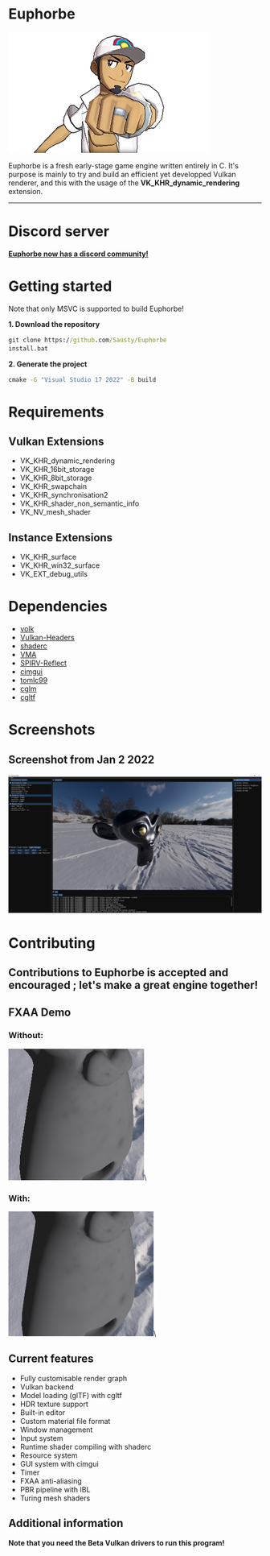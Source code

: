 # Euphorbe

![Euphorbe](.github/logo.png)

Euphorbe is a fresh early-stage game engine written entirely in C.
It's purpose is mainly to try and build an efficient yet developped Vulkan renderer, and this with the usage of the **VK_KHR_dynamic_rendering** extension.
***

# Discord server
[**Euphorbe now has a discord community!**](https://discord.gg/5nhx2DcTc3)

# Getting started

Note that only MSVC is supported to build Euphorbe!

**1. Download the repository**
```bat
git clone https://github.com/Sausty/Euphorbe
install.bat
```

**2. Generate the project**
```bat
cmake -G "Visual Studio 17 2022" -B build
```

# Requirements

## Vulkan Extensions
- VK_KHR_dynamic_rendering
- VK_KHR_16bit_storage
- VK_KHR_8bit_storage
- VK_KHR_swapchain
- VK_KHR_synchronisation2
- VK_KHR_shader_non_semantic_info
- VK_NV_mesh_shader

## Instance Extensions
- VK_KHR_surface
- VK_KHR_win32_surface
- VK_EXT_debug_utils

# Dependencies

- [volk](https://github.com/zeux/volk)
- [Vulkan-Headers](https://github.com/KhronosGroup/Vulkan-Headers)
- [shaderc](https://github.com/google/shaderc)
- [VMA](https://github.com/GPUOpen-LibrariesAndSDKs/VulkanMemoryAllocator)
- [SPIRV-Reflect](https://github.com/KhronosGroup/SPIRV-Reflect)
- [cimgui](https://github.com/Sausty/cimgui)
- [tomlc99](https://github.com/cktan/tomlc99)
- [cglm](https://github.com/recp/cglm)
- [cgltf](https://github.com/jkuhlmann/cgltf)

# Screenshots

## Screenshot from Jan 2 2022
![Jan 2 2022](.github/2jan2022.PNG)

# Contributing

## Contributions to Euphorbe is accepted and encouraged ; let's make a great engine together!

## FXAA Demo
### Without:
![Without FXAA](.github/no_fxaa.PNG)\
### With:
![With FXAA](.github/fxaa.PNG)\

## Current features

- Fully customisable render graph
- Vulkan backend
- Model loading (glTF) with cgltf
- HDR texture support
- Built-in editor
- Custom material file format
- Window management
- Input system
- Runtime shader compiling with shaderc
- Resource system
- GUI system with cimgui
- Timer
- FXAA anti-aliasing
- PBR pipeline with IBL
- Turing mesh shaders

## Additional information

**Note that you need the Beta Vulkan drivers to run this program!**
